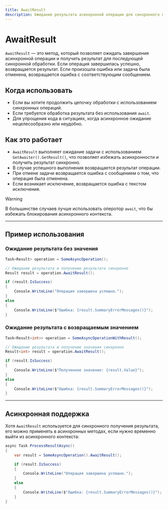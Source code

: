 ```yaml
---  
title: AwaitResult  
description: Ожидание результата асинхронной операции для синхронного продолжения выполнения.  
---
```


# AwaitResult

`AwaitResult` — это метод, который позволяет ожидать завершения асинхронной операции и получить результат для последующей синхронной обработки.
Если операция завершилась успешно, возвращается результат.
Если произошла ошибка или задача была отменена, возвращается ошибка с соответствующим сообщением.

## Когда использовать  

- Если вы хотите продолжить цепочку обработки с использованием синхронных операций.
- Если требуется обработка результата без использования `await`.  
- Для упрощения кода в ситуациях, когда асинхронное ожидание нецелесообразно или неудобно.  

## Как это работает  

- `AwaitResult` выполняет ожидание задачи с использованием `GetAwaiter().GetResult()`, что позволяет избежать асинхронности и получить результат синхронно.
- В случае успешного выполнения возвращается результат операции.
- При отмене задачи возвращается ошибка с сообщением о том, что операция была отменена.
- Если возникает исключение, возвращается ошибка с текстом исключения.

> [!WARNING]
> В большинстве случаев лучше использовать оперотор `await`, что бы избежать блокирования асинхронного контекста.

---

## Пример использования  

### Ожидание результата без значения

```csharp
Task<Result> operation = SomeAsyncOperation();

// Ожидание результата и получение результата синхронно
Result result = operation.AwaitResult();

if (result.IsSuccess)
{
    Console.WriteLine("Операция завершена успешно.");
}
else
{
    Console.WriteLine($"Ошибка: {result.SummaryErrorMessages()}");
}
```

### Ожидание результата с возвращаемым значением

```csharp
Task<Result<int>> operation = SomeAsyncOperationWithResult();

// Ожидание результата и получение значения синхронно
Result<int> result = operation.AwaitResult();

if (result.IsSuccess)
{
    Console.WriteLine($"Полученное значение: {result.Value}");
}
else
{
    Console.WriteLine($"Ошибка: {result.SummaryErrorMessages()}");
}
```

---

## Асинхронная поддержка  

Хотя `AwaitResult` используется для синхронного получения результата, его можно применять в асинхронных методах, если нужно временно выйти из асинхронного контекста:  

```csharp
async Task ProcessResultAsync()
{
    var result = SomeAsyncOperation().AwaitResult();

    if (result.IsSuccess)
    {
        Console.WriteLine("Операция завершена успешно.");
    }
    else
    {
        Console.WriteLine($"Ошибка: {result.SummaryErrorMessages()}");
    }
}
```
